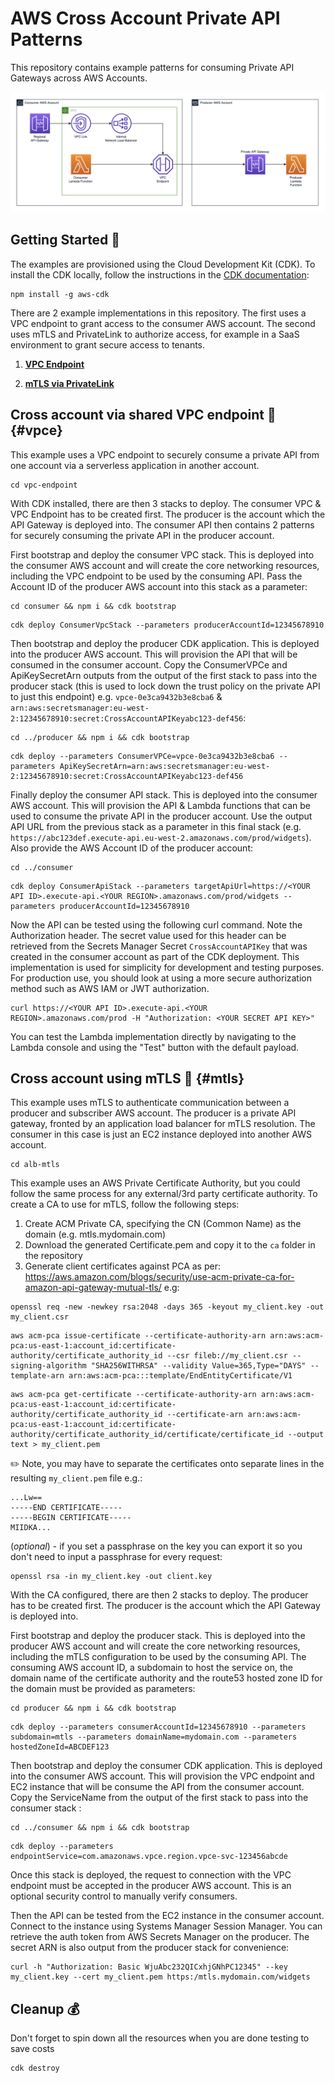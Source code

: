 # AWS Cross Account Private API Patterns

This repository contains example patterns for consuming Private API Gateways across AWS Accounts.

![Architecture Diagram](./architecture.png)

## Getting Started :checkered_flag:

The examples are provisioned using the Cloud Development Kit (CDK). To install the CDK locally, follow the instructions in the [CDK documentation](https://docs.aws.amazon.com/cdk/v2/guide/getting_started.html#getting_started_install):

```
npm install -g aws-cdk
```

There are 2 example implementations in this repository. The first uses a VPC endpoint to grant access to the consumer AWS account. The second uses mTLS and PrivateLink to authorize access, for example in a SaaS environment to grant secure access to tenants.

1. **[VPC Endpoint](#vpce)**

2. **[mTLS via PrivateLink](#mtls)**

## Cross account via shared VPC endpoint :electric_plug: {#vpce}

This example uses a VPC endpoint to securely consume a private API from one account via a serverless application in another account. 

```
cd vpc-endpoint
```

With CDK installed, there are then 3 stacks to deploy. The consumer VPC & VPC Endpoint has to be created first. The producer is the account which the API Gateway is deployed into. The consumer API then contains 2 patterns for securely consuming the private API in the producer account.

First bootstrap and deploy the consumer VPC stack. This is deployed into the consumer AWS account and will create the core networking resources, including the VPC endpoint to be used by the consuming API. Pass the Account ID of the producer AWS account into this stack as a parameter:

```
cd consumer && npm i && cdk bootstrap
```

```
cdk deploy ConsumerVpcStack --parameters producerAccountId=12345678910
```

Then bootstrap and deploy the producer CDK application. This is deployed into the producer AWS account. This will provision the API that will be consumed in the consumer account. Copy the ConsumerVPCe and ApiKeySecretArn outputs from the output of the first stack to pass into the producer stack (this is used to lock down the trust policy on the private API to just this endpoint) e.g. `vpce-0e3ca9432b3e8cba6` & `arn:aws:secretsmanager:eu-west-2:12345678910:secret:CrossAccountAPIKeyabc123-def456`:

```
cd ../producer && npm i && cdk bootstrap
```

```
cdk deploy --parameters ConsumerVPCe=vpce-0e3ca9432b3e8cba6 --parameters ApiKeySecretArn=arn:aws:secretsmanager:eu-west-2:12345678910:secret:CrossAccountAPIKeyabc123-def456
```

Finally deploy the consumer API stack. This is deployed into the consumer AWS account. This will provision the API & Lambda functions that can be used to consume the private API in the producer account. Use the output API URL from the previous stack as a parameter in this final stack (e.g. `https://abc123def.execute-api.eu-west-2.amazonaws.com/prod/widgets`). Also provide the AWS Account ID of the producer account:

```
cd ../consumer
```

```
cdk deploy ConsumerApiStack --parameters targetApiUrl=https://<YOUR API ID>.execute-api.<YOUR REGION>.amazonaws.com/prod/widgets --parameters producerAccountId=12345678910
```

Now the API can be tested using the following curl command. Note the Authorization header. The secret value used for this header can be retrieved from the Secrets Manager Secret `CrossAccountAPIKey` that was created in the consumer account as part of the CDK deployment. This implementation is used for simplicity for development and testing purposes. For production use, you should look at using a more secure authorization method such as AWS IAM or JWT authorization.

```
curl https://<YOUR API ID>.execute-api.<YOUR REGION>.amazonaws.com/prod -H "Authorization: <YOUR SECRET API KEY>"
```

You can test the Lambda implementation directly by navigating to the Lambda console and using the "Test" button with the default payload.

## Cross account using mTLS :closed_lock_with_key: {#mtls} 

This example uses mTLS to authenticate communication between a producer and subscriber AWS account. The producer is a private API gateway, fronted by an application load balancer for mTLS resolution. The consumer in this case is just an EC2 instance deployed into another AWS account. 

```
cd alb-mtls
```

This example uses an AWS Private Certificate Authority, but you could follow the same process for any external/3rd party certificate authority. To create a CA to use for mTLS, follow the following steps:

1. Create ACM Private CA, specifying the CN (Common Name) as the domain (e.g. mtls.mydomain.com)
2. Download the generated Certificate.pem and copy it to the `ca` folder in the repository
3. Generate client certificates against PCA as per: https://aws.amazon.com/blogs/security/use-acm-private-ca-for-amazon-api-gateway-mutual-tls/ e.g: 

```
openssl req -new -newkey rsa:2048 -days 365 -keyout my_client.key -out my_client.csr
```
```
aws acm-pca issue-certificate --certificate-authority-arn arn:aws:acm-pca:us-east-1:account_id:certificate-authority/certificate_authority_id --csr fileb://my_client.csr --signing-algorithm "SHA256WITHRSA" --validity Value=365,Type="DAYS" --template-arn arn:aws:acm-pca:::template/EndEntityCertificate/V1
```
```
aws acm-pca get-certificate --certificate-authority-arn arn:aws:acm-pca:us-east-1:account_id:certificate-authority/certificate_authority_id --certificate-arn arn:aws:acm-pca:us-east-1:account_id:certificate-authority/certificate_authority_id/certificate/certificate_id --output text > my_client.pem
```

:pencil2: Note, you may have to separate the certificates onto separate lines in the resulting `my_client.pem` file e.g.:

```
...Lw==
-----END CERTIFICATE-----
-----BEGIN CERTIFICATE-----
MIIDKA...
```

(_optional_) - if you set a passphrase on the key you can export it so you don't need to input a passphrase for every request:

```
openssl rsa -in my_client.key -out client.key
```

With the CA configured, there are then 2 stacks to deploy. The producer has to be created first. The producer is the account which the API Gateway is deployed into.

First bootstrap and deploy the producer stack. This is deployed into the producer AWS account and will create the core networking resources, including the mTLS configuration to be used by the consuming API. The consuming AWS account ID, a subdomain to host the service on, the domain name of the certificate authority and the route53 hosted zone ID for the domain must be provided as parameters:

```
cd producer && npm i && cdk bootstrap
```

```
cdk deploy --parameters consumerAccountId=12345678910 --parameters subdomain=mtls --parameters domainName=mydomain.com --parameters hostedZoneId=ABCDEF123
```

Then bootstrap and deploy the consumer CDK application. This is deployed into the consumer AWS account. This will provision the VPC endpoint and EC2 instance that will be consume the API from the consumer account. Copy the ServiceName  from the output of the first stack to pass into the consumer stack :

```
cd ../consumer && npm i && cdk bootstrap
```

```
cdk deploy --parameters endpointService=com.amazonaws.vpce.region.vpce-svc-123456abcde
```

Once this stack is deployed, the request to connection with the VPC endpoint must be accepted in the producer AWS account. This is an optional security control to manually verify consumers. 

Then the API can be tested from the EC2 instance in the consumer account. Connect to the instance using Systems Manager Session Manager. You can retrieve the auth token from AWS Secrets Manager on the producer. The secret ARN is also output from the producer stack for convenience:

```
curl -h "Authorization: Basic WjuAbc232QICxhjGNhPC12345" --key my_client.key --cert my_client.pem https:/mtls.mydomain.com/widgets 
```

## Cleanup :moneybag:

Don't forget to spin down all the resources when you are done testing to save costs

```
cdk destroy
```